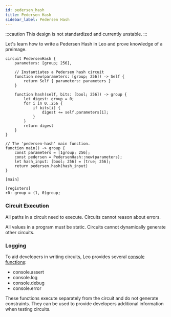 ```yaml
---
id: pedersen_hash
title: Pedersen Hash
sidebar_label: Pedersen Hash
---
```


:::caution
This design is not standardized and currently unstable.
:::

Let's learn how to write a Pedersen Hash in Leo and prove knowledge of a preimage.

```leo title="src/main.leo"
circuit PedersenHash {
    parameters: [group; 256],

    // Instantiates a Pedersen hash circuit
    function new(parameters: [group; 256]) -> Self {
        return Self { parameters: parameters }
    }

    function hash(self, bits: [bool; 256]) -> group {
        let digest: group = 0;
        for i in 0..256 {
            if bits[i] {
                digest += self.parameters[i];
            }
        }
        return digest
    }
}

// The 'pedersen-hash' main function.
function main() -> group {
    const parameters = [1group; 256];
    const pedersen = PedersenHash::new(parameters);
    let hash_input: [bool; 256] = [true; 256];
    return pedersen.hash(hash_input)
}

```

```leo title="inputs/pedersen.in"
[main]

[registers]
r0: group = (1, 0)group;
```

### Circuit Execution
All paths in a circuit need to execute. Circuits cannot reason about errors.

All values in a program must be static. Circuits cannot dynamically generate other circuits.

### Logging
To aid developers in writing circuits, Leo provides several [console functions](../language/11_console.md):
* console.assert
* console.log
* console.debug
* console.error

These functions execute separately from the circuit and do not generate constraints.
They can be used to provide developers additional information when testing circuits.